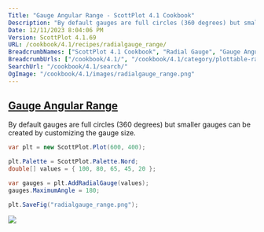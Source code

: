 ```yaml
---
Title: "Gauge Angular Range - ScottPlot 4.1 Cookbook"
Description: "By default gauges are full circles (360 degrees) but smaller gauges can be created by customizing the gauge size."
Date: 12/11/2023 8:04:06 PM
Version: ScottPlot 4.1.69
URL: /cookbook/4.1/recipes/radialgauge_range/
BreadcrumbNames: ["ScottPlot 4.1 Cookbook", "Radial Gauge", "Gauge Angular Range"]
BreadcrumbUrls: ["/cookbook/4.1/", "/cookbook/4.1/category/plottable-radialgauge", "/cookbook/4.1/recipes/radialgauge_range/"]
SearchUrl: "/cookbook/4.1/search/"
OgImage: "/cookbook/4.1/images/radialgauge_range.png"
---
```


<h2><a href='/cookbook/4.1/recipes/radialgauge_range/'>Gauge Angular Range</a></h2>

By default gauges are full circles (360 degrees) but smaller gauges can be created by customizing the gauge size.

```cs
var plt = new ScottPlot.Plot(600, 400);

plt.Palette = ScottPlot.Palette.Nord;
double[] values = { 100, 80, 65, 45, 20 };

var gauges = plt.AddRadialGauge(values);
gauges.MaximumAngle = 180;

plt.SaveFig("radialgauge_range.png");
```

<img src='../../images/radialgauge_range.png' class='d-block mx-auto my-5' />


